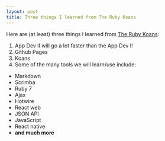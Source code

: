 ```yaml
---
layout: post
title: Three things I learned from The Ruby Koans
---
```


Here are (at least) three things I learned from [The Ruby Koans](http://rubykoans.com/):

1. App Dev II will go a lot faster than the App Dev I!
2. Github Pages
3. Koans 
4. Some of the many tools we will learn/use include:
 - Markdown
 - Scrimba
 - Ruby 7
 - Ajax
 - Hotwire
 - React web
 - JSON API
 - JavaScript
 - React native
 - **and much more**
